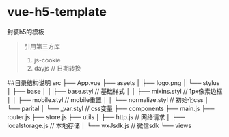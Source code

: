 # vue-h5-template
封装h5的模板
>引用第三方库
>1. js-cookie 
>2. dayjs // 日期转换

##目录结构说明
src
  ├── App.vue
  ├── assets
  │   ├── logo.png
  │   └── stylus
  │       ├── base
  │       │   ├── base.styl // 基础样式
  │       │   ├── mixins.styl // 1px像素边框
  │       │   ├── mobile.styl // mobile重置
  │       │   └── normalize.styl // 初始化css
  │       └── parital
  │           └── _var.styl // css变量
  ├── components
  ├── main.js
  ├── router.js
  ├── store.js
  ├── utils
  │   ├── http.js // 网络请求
  │   ├── localstorage.js // 本地存储
  │   └── wxJsdk.js // 微信sdk
  └── views